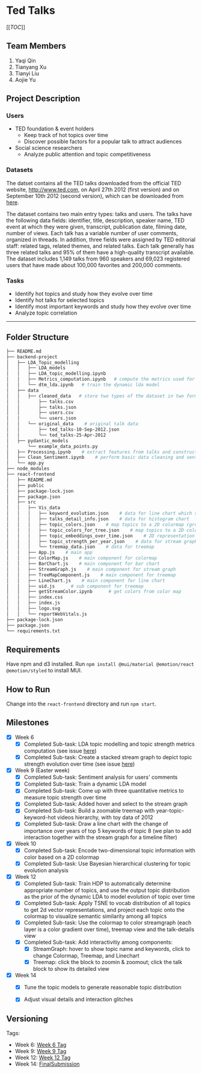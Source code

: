 # Ted Talks

[[_TOC_]]

## Team Members
1. Yaqi Qin
2. Tianyang Xu
3. Tianyi Liu
4. Aojie Yu

## Project Description 
### Users
- TED foundation & event holders
    * Keep track of hot topics over time
    * Discover possible factors for a popular talk to attract audiences
- Social science researchers
    * Analyze public attention and topic competitiveness

### Datasets
The datset contains all the TED talks downloaded from the official TED website, http://www.ted.com, on April 27th 2012 (first version) and on September 10th 2012 (second version), which can be downloaded from [here](https://zenodo.org/record/4061423#.YkGiFf7P0dU).

The dataset contains two main entry types: talks and users. The talks have the following data fields: identifier, title, description, speaker name, TED event at which they were given, transcript, publication date, filming date, number of views. Each talk has a variable number of user comments, organized in threads. In addition, three fields were assigned by TED editorial staff: related tags, related themes, and related talks. Each talk generally has three related talks and 95% of them have a high-quality transcript available. The dataset includes 1,149 talks from 960 speakers and 69,023 registered users that have made about 100,000 favorites and 200,000 comments.
 
### Tasks
- Identify hot topics and study how they evolve over time
- Identify hot talks for selected topics 
- Identify most important keywords and study how they evolve over time
- Analyze topic correlation

- - -
## Folder Structure
``` bash
├── README.md  
├── backend-project
│   ├── LDA_Topic_modelling 
│   │   ├── LDA_models   
│   │   ├── LDA_topic_modelling.ipynb
│   │   ├── Metrics_computation.ipynb   # compute the metrics used for visualization
│   │   └── dtm_lda.ipynb   # train the dynamic lda model
│   ├── data
│   │   ├── cleaned_data   # store two types of the dataset in two formats after data cleaning
│   │       ├── talks.csv
│   │       ├── talks.json
│   │       ├── users.csv  
│   │       └── users.json
│   │   └── original_data    # original talk data
│   │       ├── ted_talks-10-Sep-2012.json 
│   │       └── ted_talks-25-Apr-2012
│   ├── pydantic_models
│       └── example_data_points.py
│   ├── Processing.ipynb    # extract features from talks and construct topic derivation network
│   ├── Clean_Sentiment.ipynb    # perform basic data cleaning and sentiment analysis on comments
│   └── app.py
├── node_modules
├── react-frontend
│   ├── README.md
│   ├── public
│   ├── package-lock.json
│   ├── package.json
│   ├── src
│   │   ├── Vis_data
│   │   │   ├── keyword_evolution.json    # data for line chart which shows the evolution of keywords for each topic
│   │   │   ├── talks_detail_info.json    # data for histogram chart 
│   │   │   ├── topic_colors.json    # map topics to a 2D colormap (grouped by topic)
│   │   │   ├── topic_colors_for_tree.json    # map topics to a 2D color map (grouped by year)
│   │   │   ├── topic_embeddings_over_time.json    # 2D representation of topics
│   │   │   ├── topic_strength_per_year.json    # data for stream graph
│   │   │   └── treemap_data.json    # data for treemap    
│   │   ├── App.js    # main app
│   │   ├── ColorMap.js    # main component for colormap
│   │   ├── BarChart.js    # main component for bar chart
│   │   ├── StreamGraph.js    # main component for stream graph
│   │   ├── TreeMapComponent.js    # main component for treemap
│   │   ├── LineChart.js    # main component for line chart
│   │   ├── uid.js      # sub component for treemap 
│   │   ├── getStreamColor.ipynb      # get colors from color map
│   │   ├── index.css
│   │   ├── index.js
│   │   ├── logo.svg
│   │   └── reportWebVitals.js
├── package-lock.json
├── package.json
└── requirements.txt
```

## Requirements
Have npm and d3 installed.
Run `npm install @mui/material @emotion/react @emotion/styled` to install MUI.

## How to Run
Change into the `react-frontend` directory and run `npm start`.

## Milestones
- [x] Week 6
  - [x] Completed Sub-task: LDA topic modelling and topic strength metrics computation (see issue [here](https://gitlab.inf.ethz.ch/COURSE-XAI-IML22/TedTalk-xai-iml22/-/issues/1))
  - [x] Completed Sub-task: Create a stacked stream graph to depict topic strength evolution over time (see issue [here](https://gitlab.inf.ethz.ch/COURSE-XAI-IML22/TedTalk-xai-iml22/-/issues/2))

- [x] Week 9 (Easter week)
  - [x] Completed Sub-task: Sentiment analysis for users' comments
  - [x] Completed Sub-task: Train a dynamic LDA model
  - [x] Completed Sub-task: Come up with three quantitative metrics to measure topic strength over time
  - [x] Completed Sub-task: Added hover and select to the stream graph
  - [x] Completed Sub-task: Build a zoomable treemap with year-topic-keyword-hot videos hierarchy, with toy data of 2012
  - [x] Completed Sub-task: Draw a line chart with the change of importance over years of top 5 keywords of topic 8 (we plan to add interaction together with the stream graph for a timeline filter)

- [x] Week 10
  - [x] Completed Sub-task: Encode two-dimensional topic information with color based on a 2D colormap
  - [x] Completed Sub-task: Use Bayesian hierarchical clustering for topic evolution analysis 

- [x] Week 12
  - [x] Completed Sub-task: Train HDP to automatically determine appropriate number of topics, and use the output topic distribution as the prior of the dynamic LDA to model evolution of topic over time
  - [x] Completed Sub-task: Apply TSNE to vocab distribution of all topics to get 2d vector representations, and project each topic onto the colormap to visualize semantic similarity among all topics
  - [x] Completed Sub-task: Use the colormap to color streamgraph (each layer is a color gradient over time), treemap view and the talk-details view
  - [x] Completed Sub-task: Add interactivitiy among components: 
    - [x] StreamGraph: hover to show topic name and keywords, click to change Colormap, Treemap, and Linechart
    - [x] Treemap: click the block to zoomin & zoomout; click the talk  block to show its detailed view

- [x] Week 14
    - [x] Tune the topic models to generate reasonable topic distribution
    - [x] Adjust visual details and interaction glitches


## Versioning
Tags:
- Week 6: [Week 6 Tag](https://gitlab.inf.ethz.ch/COURSE-XAI-IML22/TedTalk-xai-iml22/-/tags/Week6)
- Week 9: [Week 9 Tag](https://gitlab.inf.ethz.ch/COURSE-XAI-IML22/TedTalk-xai-iml22/-/tags/Week9)
- Week 12: [Week 12 Tag](https://gitlab.inf.ethz.ch/COURSE-XAI-IML22/TedTalk-xai-iml22/-/tags/Week12)
- Week 14: [FinalSubmission](https://gitlab.inf.ethz.ch/COURSE-XAI-IML22/TedTalk-xai-iml22/-/tags/FinalSubmission)
